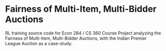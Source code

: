 # Fairness of Multi-Item, Multi-Bidder Auctions

RL training source code for Econ 284 / CS 360 Course Project analyzing the Fairness of Multi-Item, Multi-Bidder Auctions, with the Indian Premier League Auction as a case-study.
